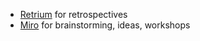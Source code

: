 * [Retrium](http://retrium.com/) for retrospectives
* [Miro](https://miro.com/) for brainstorming, ideas, workshops
